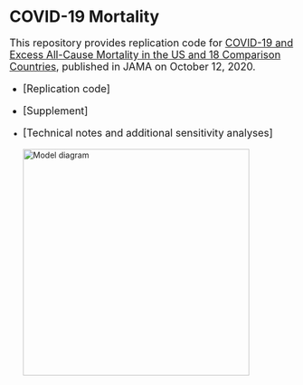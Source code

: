 # COVID-19 Mortality

 <font size="4"> This repository provides replication code for [COVID-19 and Excess All-Cause Mortality in the US
and 18 Comparison Countries](https://jamanetwork.com/journals/jama/issue/324/5), published in JAMA on October 12, 2020. 

- [Replication code]
- [Supplement]
- [Technical notes and additional sensitivity analyses]

  </font>
  
  <img src="https://github.com/abilinski/spark_control/blob/master/content/model_diagram.png" alt="Model diagram" style="width:400px;" class="center"/>
